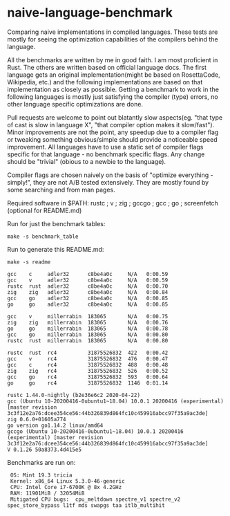 # naive-language-benchmark

Comparing naive implementations in compiled languages. These tests are mostly for seeing the optimization capabilities of the compilers behind the language.

All the benchmarks are written by me in good faith. I am most proficient in Rust. The others are written based on official language docs.
The first language gets an original implementation(might be based on RosettaCode, Wikipedia, etc.) and the following implementations
are based on that implementation as closely as possible. Getting a benchmark to work in the following languages is mostly just satisfying 
the compiler (type) errors, no other language specific optimizations are done.

Pull requests are welcome to point out blatantly slow aspects(eg. "that type of cast is slow in language X", "that compiler option makes it slow/fast"). Minor improvements
are not the point, any speedup due to a compiler flag or tweaking something obvious/simple should provide a noticeable speed improvement. 
All languages have to use a static set of compiler flags specific for that language - no benchmark specific flags.
Any change should be "trivial" (obious to a newbie to the language).

Compiler flags are chosen naively on the basis of "optimize everything - simply!", they are not A/B tested extensively. They are mostly found by some searching and from man pages.

Required software in $PATH: rustc ; v ; zig ; gccgo ; gcc ; go ; screenfetch (optional for README.md)

Run for just the benchmark tables:
```
make -s benchmark_table
```

Run to generate this README.md:
```
make -s readme
```

```
gcc    c     adler32      c8be4a0c     N/A   0:00.59
gcc    v     adler32      c8be4a0c     N/A   0:00.59
rustc  rust  adler32      c8be4a0c     N/A   0:00.70
zig    zig   adler32      c8be4a0c     N/A   0:00.84
gcc    go    adler32      c8be4a0c     N/A   0:00.85
go     go    adler32      c8be4a0c     N/A   0:00.85

gcc    v     millerrabin  183065       N/A   0:00.75
zig    zig   millerrabin  183065       N/A   0:00.76
go     go    millerrabin  183065       N/A   0:00.78
gcc    go    millerrabin  183065       N/A   0:00.80
rustc  rust  millerrabin  183065       N/A   0:00.80

rustc  rust  rc4          31875526832  422   0:00.42
gcc    v     rc4          31875526832  476   0:00.47
gcc    c     rc4          31875526832  488   0:00.48
zig    zig   rc4          31875526832  526   0:00.52
gcc    go    rc4          31875526832  593   0:00.64
go     go    rc4          31875526832  1146  0:01.14
```
```
rustc 1.44.0-nightly (b2e36e6c2 2020-04-22)
gcc (Ubuntu 10-20200416-0ubuntu1~18.04) 10.0.1 20200416 (experimental) [master revision 3c3f12e2a76:dcee354ce56:44b326839d864fc10c459916abcc97f35a9ac3de]
zig 0.6.0+01605a774
go version go1.14.2 linux/amd64
gccgo (Ubuntu 10-20200416-0ubuntu1~18.04) 10.0.1 20200416 (experimental) [master revision 3c3f12e2a76:dcee354ce56:44b326839d864fc10c459916abcc97f35a9ac3de]
V 0.1.26 50a8373.4d415e5
```
Benchmarks are run on:
```
 OS: Mint 19.3 tricia
 Kernel: x86_64 Linux 5.3.0-46-generic
 CPU: Intel Core i7-6700K @ 8x 4.2GHz
 RAM: 11901MiB / 32054MiB
 Mitigated CPU bugs:  cpu_meltdown spectre_v1 spectre_v2 spec_store_bypass l1tf mds swapgs taa itlb_multihit
```

